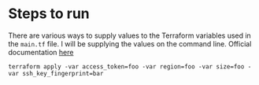 # Steps to run

There are various ways to supply values to the Terraform variables used in the `main.tf` file. I will be supplying the values on the command line. Official documentation [here](https://developer.hashicorp.com/terraform/language/values/variables#variables-on-the-command-line)

```
terraform apply -var access_token=foo -var region=foo -var size=foo -var ssh_key_fingerprint=bar
```